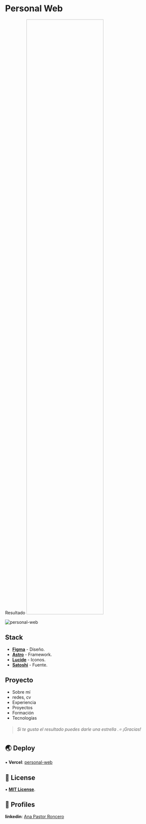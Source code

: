 # Personal Web

Resultado
<a href="https://personal-web-kohl.vercel.app/"><img href="jkasdjkasjdklsjdklsjdksajkdl" style="height: 50%; width:50%;"/></a>

![personal-web](./images/personal-web.png)

## Stack
- [**Figma**](https://www.figma.com/) - Diseño.
- [**Astro**](https://astro.build/) - Framework.
- [**Lucide**](https://lucide.dev/) - Iconos.
- [**Satoshi**](https://www.fontshare.com/) - Fuente.

## Proyecto

- Sobre mí
- redes, cv
- Experiencia
- Proyectos
- Formación
- Tecnologías


> ###### Si te gusta el resultado puedes darle una estrella .⭐ ¡Gracias!


## 🌏 Deploy

▪️ **Vercel**: [personal-web](https://personal-web-kohl.vercel.app/)


## 📃 License

▪️ [**MIT License**](https://github.com/Anaroncero/portfolio-ana/blob/main/README.md).


## 💼 Profiles

**linkedin**: [Ana Pastor Roncero](https://www.linkedin.com/in/ana-pastor-roncero/) 






